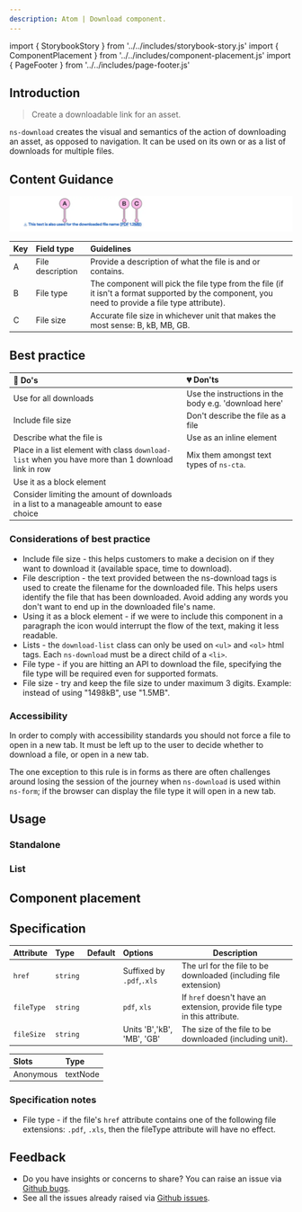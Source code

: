 ```yaml
---
description: Atom | Download component.
---
```


import { StorybookStory } from '../../includes/storybook-story.js'
import { ComponentPlacement } from '../../includes/component-placement.js'
import { PageFooter } from '../../includes/page-footer.js'

## Introduction

> Create a downloadable link for an asset.

`ns-download` creates the visual and semantics of the action of downloading an asset, as opposed to navigation.
It can be used on its own or as a list of downloads for multiple files.

## Content Guidance

![ns-download](images/ns-download/content-guidance-ns-download.webp)

| Key | Field type | Guidelines |
| :--- | :--- | :--- |
| A | File description | Provide a description of what the file is and or contains. |
| B | File type | The component will pick the file type from the file (if it isn't a format supported by the component, you need to provide a file type attribute). |
| C | File size | Accurate file size in whichever unit that makes the most sense: B, kB, MB, GB. |

## Best practice

| 💚 Do's | 💔 Don'ts |
| :---  | :---  |
| Use for all downloads | Use the instructions in the body e.g. 'download here'|
| Include file size | Don't describe the file as a file |
| Describe what the file is | Use as an inline element |
| Place in a list element with class `download-list` when you have more than 1 download link in row| Mix them amongst text types of `ns-cta`. |
| Use it as a block element | |
| Consider limiting the amount of downloads in a list to a manageable amount to ease choice | |

### Considerations of best practice

- Include file size - this helps customers to make a decision on if they want to download it (available space, time to download).
- File description - the text provided between the ns-download tags is used to create the filename for the downloaded file. This helps users identify the file that has been downloaded. Avoid adding any words you don't want to end up in the downloaded file's name.
- Using it as a block element -  if we were to include this component in a paragraph the icon would interrupt the flow of the text, making it less readable.
- Lists - the `download-list` class can only be used on `<ul>` and `<ol>` html tags. Each `ns-download` must be a direct child of a `<li>`.
- File type - if you are hitting an API to download the file, specifying the file type will be required even for supported formats.
- File size - try and keep the file size to under maximum 3 digits. Example: instead of using "1498kB", use "1.5MB".

### Accessibility

In order to comply with accessibility standards you should not force a file to open in a new tab. It must be left up to the user to decide whether to download a file, or open in a new tab.

The one exception to this rule is in forms as there are often challenges around losing the session of the journey when `ns-download` is used within `ns-form`; if the browser can display the file type it will open in a new tab.

## Usage

### Standalone

<StorybookStory story="components-ns-download--standard"></StorybookStory>

### List

<StorybookStory story="components-ns-download--list-downloads"></StorybookStory>

## Component placement

<ComponentPlacement component="ns-download" parentComponents="ns-card,ns-form,ns-content,ns-table,ns-product-card,ns-lockup"></ComponentPlacement>

## Specification

| Attribute | Type | Default | Options | Description |
| :--- | :--- | :--- | :--- |-------------|
| `href` | `string` | | Suffixed by `.pdf`,`.xls` | The url for the file to be downloaded (including file extension) |
| `fileType` | `string` | | `pdf`, `xls` | If `href` doesn't have an extension, provide file type in this attribute. |
| `fileSize` | `string` | | Units 'B','kB', 'MB', 'GB' | The size of the file to be downloaded (including unit).|

| Slots | Type |
| :--- | :--- |
| Anonymous | textNode |

### Specification notes

- File type - if the file's `href` attribute contains one of the following file extensions: `.pdf`, `.xls`, then the fileType attribute will have no effect.

## Feedback

- Do you have insights or concerns to share? You can raise an issue via [Github bugs](https://github.com/ConnectedHomes/nucleus/issues/new?assignees=&labels=Bug&template=a--bug-report.md&title=[bug]%20[ns-download]).
- See all the issues already raised via [Github issues](https://github.com/connectedHomes/nucleus/issues?utf8=%E2%9C%93&q=is%3Aopen+is%3Aissue+label%3ABug+[ns-download]).

<PageFooter></PageFooter>
